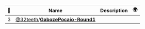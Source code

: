 |:star2: | Name | Description | 🌍|
|---|---|---|---|
|3|[@32teeth](https://github.com/32teeth)/[**GabozePocaio-Round1**](https://github.com/32teeth/GabozePocaio-Round1)|||


